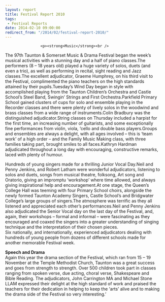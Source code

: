 ```yaml
---
layout: report
title: Festival Report 2010
tags: 
 - Festival Reports
date: 2014-02-10 09:00:00
redirect_from: "/2014/02/festival-report-2010/"
---
```

<section>

                    
                    <p><strong>Music</strong><br />
The 97th Taunton &#038; Somerset Music &#038; Drama Festival began the week’s musical activities with a stunning day and a half of piano classes.The performers (8 – 18 years old) played a huge variety of solos, duets (and even a trio), as well as performing in recital, sight reading and Jazz classes.The excellent adjudicator, Graeme Humphrey, on his third visit to the Festival, complimented the piano teachers on the high standards attained by their pupils.Tuesday’s Wind Day began in style with accomplished playing from the Taunton Children’s Orchestra and Castle School’s Steel Band, Swingin’ Strings and First Orchestra.Parkfield Primary School gained clusters of cups for solo and ensemble playing in the Recorder classes and there were plenty of lively solos in the woodwind and brass classes from a wide range of instruments.Colin Bradbury was the distinguished adjudicator.String classes on Thursday included a harpist for the first time, an increasing number of guitarists, and some exceptionally fine performances from violin, viola, ‘cello and double bass players.Groups and ensembles are always a delight, with all ages involved – this is ‘team work’ of a high order – and the Family Music Making class, with three families taking part, brought smiles to all faces.Kathryn Hardman adjudicated throughout a long day with encouraging, constructive remarks, laced with plenty of humour.</p>
<p>Hundreds of young singers made for a thrilling Junior Vocal Day.Neil and Penny Jenkins, and Robert Latham were wonderful adjudicators, listening to solos and duets, songs from musical theatre, folksong, Art song and Oratorio, giving an impromptu ‘workshop’ where time allowed, and always giving inspirational help and encouragement.At one stage, the Queen’s College Hall was teeming with four Primary School choirs, alongside the newly formed Taunton Academy Singers, Castle School’s and Bridgwater College’s large groups of singers.The atmosphere was terrific as they all listened and appreciated each other’s performances.Neil and Penny Jenkins also adjudicated the Senior Vocal day on the last day of the Festival, and, again, their workshops – formal and informal – were fascinating as they encouraged and coaxed the singers into a greater understanding of singing technique and the interpretation of their chosen pieces.<br />
Six nationally, and internationally, experienced adjudicators dealing with hundreds of young people from dozens of different schools made for another memorable Festival week.</p>
<p><strong>Speech and Drama</strong><br />
Again this year the drama section of the Festival, which ran from 15 &#8211; 19 November at the Temple Methodist Church, Taunton was a great success and goes from strength to strength. Over 500 children took part in classes ranging from spoken verse, due acting, choral verse, Shakespeare and Bible Reading. The adjudicators, John Carrington MA and Michael Stone LLAM expressed their delight at the high standard of work and praised the teachers for their dedication in helping to keep the &#8216;arts&#8217; alive and to making the drama side of the Festival so very interesting.&#8217;</p>

                
</section>
